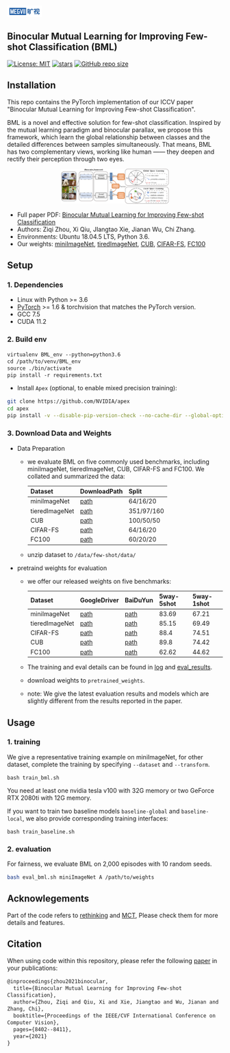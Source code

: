 <img src="assets/megvii_logo.png" width="16%" alt="megvii research"/>

## Binocular Mutual Learning for Improving Few-shot Classification (BML)
[![License: MIT](https://img.shields.io/badge/License-MIT-yellow.svg?style=flat-square)](https://creativecommons.org/licenses/by-nc-sa/4.0/)
[![stars](https://img.shields.io/github/stars/ZZQzzq/BML.svg?style=flat-square)](https://github.com/ZZQzzq/BML/stargazers)
[![GitHub repo size](https://img.shields.io/github/repo-size/ZZQzzq/BML.svg?style=flat-square)](./README.md)

## Installation

This repo contains the PyTorch implementation of our ICCV paper "Binocular Mutual Learning for Improving Few-shot Classification". 

BML is a novel and effective solution for few-shot classification. Inspired by the mutual learning paradigm and binocular parallax, we propose this framework, which learn the global relationship between classes and the detailed differences between samples simultaneously. That means, BML has two complementary views, working like human —— they deepen and rectify their perception through two eyes.
<p style="width: 50%; display: block; margin-left: auto; margin-right: auto">
  <img src="./assets/bml_framework.png" alt="BML framework diagram"/>
</p>

- Full paper PDF: [Binocular Mutual Learning for Improving Few-shot Classification](https://arxiv.org/abs/2108.12104)
- Authors: Ziqi Zhou, Xi Qiu, JIangtao Xie, Jianan Wu, Chi Zhang.
- Environments: Ubuntu 18.04.5 LTS, Python 3.6. 
- Our weights: [miniImageNet](), [tiredImageNet](), [CUB](), [CIFAR-FS](), [FC100]()

## Setup
### 1. Dependencies
- Linux with Python >= 3.6
- [PyTorch](https://pytorch.org/get-started/locally/) >= 1.6 & torchvision that matches the PyTorch version.
- GCC 7.5
- CUDA 11.2
### 2. Build env
```
virtualenv BML_env --python=python3.6
cd /path/to/venv/BML_env
source ./bin/activate
pip install -r requirements.txt 
```
- Install `Apex` (optional, to enable mixed precision training):

```bash
git clone https://github.com/NVIDIA/apex
cd apex
pip install -v --disable-pip-version-check --no-cache-dir --global-option="--cpp_ext" --global-option="--cuda_ext" ./
```

### 3. Download Data and Weights
- Data Preparation
   - we evaluate BML on five commonly used benchmarks, including miniImageNet, tieredImageNet, CUB, CIFAR-FS and FC100. We collated and summarized the data:
     
     |Dataset|DownloadPath|Split|
     |---|---|---|
     |miniImageNet|[path](https://drive.google.com/file/d/11oy22al0G4Yqg03ugbV_vhcVeG7ATZAR/view)|64/16/20|
     |tieredImageNet|[path]()|351/97/160|
     |CUB|[path](https://drive.google.com/file/d/1pvVem-KcouXsTrQobQ8dT8GYZ76uYfiX/view)|100/50/50|
     |CIFAR-FS|[path](https://drive.google.com/file/d/1NJmyP3yzL8bOAjn8SiEtbHqa8cT7eEPp/view)|64/16/20|
     |FC100|[path](https://drive.google.com/file/d/1aY-e0J-QjEQnsUaiuRNjpeq6otk5VBNu/view)|60/20/20|
   - unzip dataset to ```/data/few-shot/data/```
- pretraind weights for evaluation
   - we offer our released weights on five benchmarks:
   
     |Dataset|GoogleDriver|BaiDuYun|5way-5shot|5way-1shot|
     |---|---|---|---|---|
     |miniImageNet|[path]()|[path]()|83.69|67.21|
     |tieredImageNet|[path]()|[path]()|85.15|69.49|
     |CIFAR-FS|[path]()|[path]()|88.4|74.51|
     |CUB|[path]()|[path]()|89.8|74.42|
     |FC100|[path]()|[path]()|62.62|44.62|
   - The training and eval details can be found in [log]() and [eval_results](eval_results).
   - download weights to ```pretrained_weights```. 
   - note: We give the latest evaluation results and models which are slightly different from the results reported in the paper. 

## Usage

### 1. training
We give a representative training example on miniImageNet, for other dataset, complete the training by specifying ```--dataset``` and ```--transform```.
```
bash train_bml.sh
```
You need at least one nvidia tesla v100 with 32G memory or two GeForce RTX 2080ti with 12G memory.

If you want to train two baseline models ```baseline-global``` and ```baseline-local```, we also provide corresponding training interfaces:
```
bash train_baseline.sh
```

### 2. evaluation
For fairness, we evaluate BML on 2,000 episodes with 10 random seeds. 
```bash
bash eval_bml.sh miniImageNet A /path/to/weights
```

## Acknowlegements
Part of the code refers to [rethinking](https://people.csail.mit.edu/yuewang/projects/rfs/) and [MCT](https://github.com/seongmin-kye/MCT), Please check them for more details and features.

## Citation
When using code within this repository, please refer the following [paper](https://arxiv.org/abs/2108.12104) in your publications:
```
@inproceedings{zhou2021binocular,
  title={Binocular Mutual Learning for Improving Few-shot Classification},
  author={Zhou, Ziqi and Qiu, Xi and Xie, Jiangtao and Wu, Jianan and Zhang, Chi},
  booktitle={Proceedings of the IEEE/CVF International Conference on Computer Vision},
  pages={8402--8411},
  year={2021}
}
```

